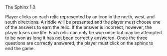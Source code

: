 The Sphinx 1.0

Player clicks on each relic represented by an icon in the north, west, and south directions. A riddle will be presented and the player must choose one of the answers to earn the relic. If the answer is incorrect, however, the player loses one life. Each relic can only be won once but may be attempted to be won as long it has not been correctly answered. Once the three questions are correctly answered, the player must click on the sphinx to end the game.
